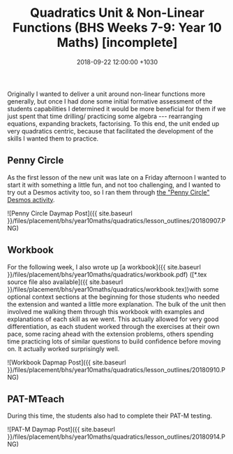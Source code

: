 ﻿---
layout: post
title:  "Quadratics Unit & Non-Linear Functions (BHS Weeks 7-9: Year 10 Maths) [incomplete]"
date:   2018-09-22 12:00:00 +1030
categories: MTeach bhsPlacement yr10maths
tags: []
acara: []
---

Originally I wanted to deliver a unit around non-linear functions more generally, but once I had done some initial formative assessment of the students capabilities I determined it would be more beneficial for them if we just spent that time drilling/ practicing some algebra --- rearranging equations, expanding brackets, factorising. To this end, the unit ended up very quadratics centric, because that facilitated the development of the skills I wanted them to practice. 

## Penny Circle

As the first lesson of the new unit was late on a Friday afternoon I wanted to start it with something a little fun, and not too challenging, and I wanted to try out a Desmos activity too, so I ran them through [the "Penny Circle" Desmos activity](https://teacher.desmos.com/activitybuilder/custom/586ab17c2f8cd5bc3bcaf259).

![Penny Circle Daymap Post]({{ site.baseurl }}/files/placement/bhs/year10maths/quadratics/lesson_outlines/20180907.PNG)



## Workbook

For the following week, I also wrote up [a workbook]({{ site.baseurl }}/files/placement/bhs/year10maths/quadratics/workbook.pdf) ([*.tex source file also available]({{ site.baseurl }}/files/placement/bhs/year10maths/quadratics/workbook.tex))with some optional context sections at the beginning for those students who needed the extension and wanted a little more explanation. The bulk of the unit then involved me walking them through this workbook with examples and explanations of each skill as we went. This actually allowed for very good differentiation, as each student worked through the exercises at their own pace, some racing ahead with the extension problems, others spending time practicing lots of similar questions to build confidence before moving on. It actually worked surprisingly well. 

![Workbook Dapmap Post]({{ site.baseurl }}/files/placement/bhs/year10maths/quadratics/lesson_outlines/20180910.PNG)


## PAT-MTeach

During this time, the students also had to complete their PAT-M testing.

![PAT-M Daymap Post]({{ site.baseurl }}/files/placement/bhs/year10maths/quadratics/lesson_outlines/20180914.PNG)




